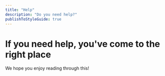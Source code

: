 ```yaml
---
title: "Help"
description: "Do you need help?"
publishToStyleGuide: true
---
```


# If you need help, you've come to the right place

We hope you enjoy reading through this!
